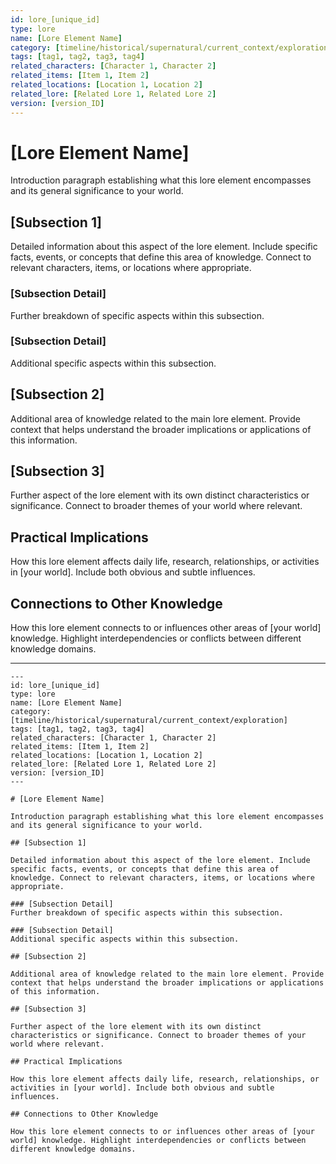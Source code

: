 ```yaml
---
id: lore_[unique_id]
type: lore
name: [Lore Element Name]
category: [timeline/historical/supernatural/current_context/exploration]
tags: [tag1, tag2, tag3, tag4]
related_characters: [Character 1, Character 2]
related_items: [Item 1, Item 2]
related_locations: [Location 1, Location 2]
related_lore: [Related Lore 1, Related Lore 2]
version: [version_ID]
---
```


# [Lore Element Name]

Introduction paragraph establishing what this lore element encompasses and its general significance to your world.

## [Subsection 1]

Detailed information about this aspect of the lore element. Include specific facts, events, or concepts that define this area of knowledge. Connect to relevant characters, items, or locations where appropriate.

### [Subsection Detail]
Further breakdown of specific aspects within this subsection.

### [Subsection Detail]
Additional specific aspects within this subsection.

## [Subsection 2]

Additional area of knowledge related to the main lore element. Provide context that helps understand the broader implications or applications of this information.

## [Subsection 3]

Further aspect of the lore element with its own distinct characteristics or significance. Connect to broader themes of your world where relevant.

## Practical Implications

How this lore element affects daily life, research, relationships, or activities in [your world]. Include both obvious and subtle influences.

## Connections to Other Knowledge

How this lore element connects to or influences other areas of [your world] knowledge. Highlight interdependencies or conflicts between different knowledge domains.

---

```
---
id: lore_[unique_id]
type: lore
name: [Lore Element Name]
category: [timeline/historical/supernatural/current_context/exploration]
tags: [tag1, tag2, tag3, tag4]
related_characters: [Character 1, Character 2]
related_items: [Item 1, Item 2]
related_locations: [Location 1, Location 2]
related_lore: [Related Lore 1, Related Lore 2]
version: [version_ID]
---

# [Lore Element Name]

Introduction paragraph establishing what this lore element encompasses and its general significance to your world.

## [Subsection 1]

Detailed information about this aspect of the lore element. Include specific facts, events, or concepts that define this area of knowledge. Connect to relevant characters, items, or locations where appropriate.

### [Subsection Detail]
Further breakdown of specific aspects within this subsection.

### [Subsection Detail]
Additional specific aspects within this subsection.

## [Subsection 2]

Additional area of knowledge related to the main lore element. Provide context that helps understand the broader implications or applications of this information.

## [Subsection 3]

Further aspect of the lore element with its own distinct characteristics or significance. Connect to broader themes of your world where relevant.

## Practical Implications

How this lore element affects daily life, research, relationships, or activities in [your world]. Include both obvious and subtle influences.

## Connections to Other Knowledge

How this lore element connects to or influences other areas of [your world] knowledge. Highlight interdependencies or conflicts between different knowledge domains.
```